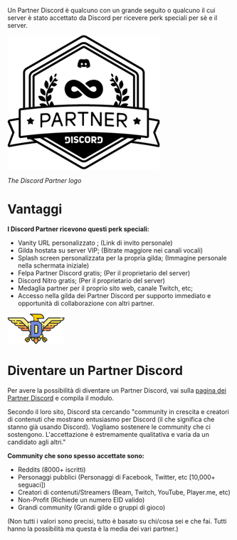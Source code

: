 <!-- TITLE: [IT] Partner -->

Un Partner Discord è qualcuno con un grande seguito o qualcuno il cui server è stato accettato da Discord per ricevere perk speciali per sè e il server.

![Partnerlogo](/uploads/partner/partnerlogo.png "Partnerlogo")

*The Discord Partner logo*

# Vantaggi
**I Discord Partner ricevono questi perk speciali:**
* Vanity URL personalizzato ; (Link di invito personale)
* Gilda hostata su server VIP; (Bitrate maggiore nei canali vocali)
* Splash screen personalizzata per la propria gilda; (Immagine personale nella schermata iniziale)
* Felpa Partner Discord gratis; (Per il proprietario del server)
* Discord Nitro gratis; (Per il proprietario del server)
* Medaglia partner per il proprio sito web, canale Twitch, etc;
* Accesso nella gilda dei Partner Discord per supporto immediato e opportunità di collaborazione con altri partner.

![Njjbheg](/uploads/partner/njjbheg.png "Njjbheg")

# Diventare un Partner Discord
Per avere la possibilità di diventare un Partner Discord, vai sulla [pagina dei Partner Discord](http://discordapp.com/partners) e compila il modulo.

Secondo il loro sito, Discord sta cercando "community in crescita e creatori di contenuti che mostrano entusiasmo per Discord (il che significa che stanno già usando Discord). Vogliamo sostenere le community che ci sostengono. L'accettazione è estremamente qualitativa e varia da un candidato agli altri."

**Community che sono spesso accettate sono:**
* Reddits (8000+ iscritti)
* Personaggi pubblici (Personaggi di Facebook, Twitter, etc [10,000+ seguaci])
* Creatori di contenuti/Streamers (Beam, Twitch, YouTube, Player.me, etc)
* Non-Profit (Richiede un numero EID valido)
* Grandi community (Grandi gilde o gruppi di gioco)

(Non tutti i valori sono precisi, tutto è basato su chi/cosa sei e che fai. Tutti hanno la possibilità ma questa è la media dei vari partner.)